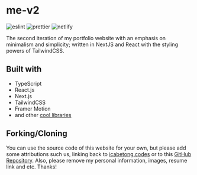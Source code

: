 # me-v2

![eslint](https://img.shields.io/badge/eslint-3A33D1?style=for-the-badge&logo=eslint&logoColor=white)
![prettier](https://img.shields.io/badge/prettier-1A2C34?style=for-the-badge&logo=prettier&logoColor=F7BA3E)
![netlify](https://img.shields.io/badge/Netlify-00C7B7?style=for-the-badge&logo=netlify&logoColor=white)

The second iteration of my portfolio website with an emphasis on minimalism and simplicity; written in NextJS and React with the styling powers of TailwindCSS.

## Built with

- TypeScript
- React.js
- Next.js
- TailwindCSS
- Framer Motion
- and other [cool libraries](https://github.com/icabetong/me/blob/main/package.json)

## Forking/Cloning

You can use the source code of this website for your own, but please add some attributions such us, linking back to [icabetong.codes](https://www.icabetong.codes) or to this [GitHub Repository](https://www.github.com/icabetong/me-v2). Also, please remove my personal information, images, resume link and etc. Thanks!
